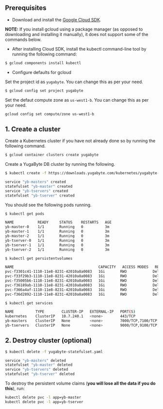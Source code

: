 ## Prerequisites

- Download and install the [Google Cloud SDK](https://cloud.google.com/sdk/downloads/).

**NOTE:** If you install gcloud using a package manager (as opposed to downloading and installing it manually), it does not support some of the commands below.

- After installing Cloud SDK, install the kubectl command-line tool by running the following command:
```{.sh .copy .separator-dollar}
$ gcloud components install kubectl
```

- Configure defaults for gcloud

Set the project id as `yugabyte`. You can change this as per your need.
```{.sh .copy .separator-dollar}
$ gcloud config set project yugabyte
```

Set the defaut compute zone as `us-west1-b`. You can change this as per your need.
```{.sh .copy .separator-dollar}
gcloud config set compute/zone us-west1-b
```


## 1. Create a cluster

Create a Kubernetes cluster if you have not already done so by running the following command.

```{.sh .copy .separator-dollar}
$ gcloud container clusters create yugabyte
```

Create a YugaByte DB cluster by running the following.

```{.sh .copy .separator-dollar}
$ kubectl create -f https://downloads.yugabyte.com/kubernetes/yugabyte-statefulset.yaml
```
```sh
service "yb-masters" created
statefulset "yb-master" created
service "yb-tservers" created
statefulset "yb-tserver" created
```

You should see the following pods running.

```{.sh .copy .separator-dollar}
$ kubectl get pods
```
```sh
NAME           READY     STATUS    RESTARTS   AGE
yb-master-0    1/1       Running   0          3m
yb-master-1    1/1       Running   0          3m
yb-master-2    1/1       Running   0          3m
yb-tserver-0   1/1       Running   0          3m
yb-tserver-1   1/1       Running   0          3m
yb-tserver-2   1/1       Running   0          3m
```

```{.sh .copy .separator-dollar}
$ kubectl get persistentvolumes
```
```sh
NAME                                       CAPACITY   ACCESS MODES   RECLAIM POLICY   STATUS    CLAIM                          STORAGECLASS   REASON    AGE
pvc-f3301c41-1110-11e8-8231-42010a8a0083   1Gi       RWO            Delete           Bound     default/datadir-yb-master-0    standard                 5m
pvc-f33f29b3-1110-11e8-8231-42010a8a0083   1Gi       RWO            Delete           Bound     default/datadir-yb-master-1    standard                 5m
pvc-f35005b6-1110-11e8-8231-42010a8a0083   1Gi       RWO            Delete           Bound     default/datadir-yb-master-2    standard                 5m
pvc-f36189ab-1110-11e8-8231-42010a8a0083   1Gi       RWO            Delete           Bound     default/datadir-yb-tserver-0   standard                 5m
pvc-f366a4af-1110-11e8-8231-42010a8a0083   1Gi       RWO            Delete           Bound     default/datadir-yb-tserver-1   standard                 5m
pvc-f36d2892-1110-11e8-8231-42010a8a0083   1Gi       RWO            Delete           Bound     default/datadir-yb-tserver-2   standard                 5m
```

```{.sh .copy .separator-dollar}
$ kubectl get services
```
```sh
NAME          TYPE        CLUSTER-IP   EXTERNAL-IP   PORT(S)                               AGE
kubernetes    ClusterIP   10.7.240.1   <none>        443/TCP                               23m
yb-masters    ClusterIP   None         <none>        7000/TCP,7100/TCP                     17m
yb-tservers   ClusterIP   None         <none>        9000/TCP,9100/TCP,9042/TCP,6379/TCP   14m
```


## 2. Destroy cluster (optional)

```{.sh .copy .separator-dollar}
$ kubectl delete -f yugabyte-statefulset.yaml
```
```sh
service "yb-masters" deleted
statefulset "yb-master" deleted
service "yb-tservers" deleted
statefulset "yb-tserver" deleted
```

To destroy the persistent volume claims (**you will lose all the data if you do this**), run:

```{.sh .copy}
kubectl delete pvc -l app=yb-master
kubectl delete pvc -l app=yb-tserver
```